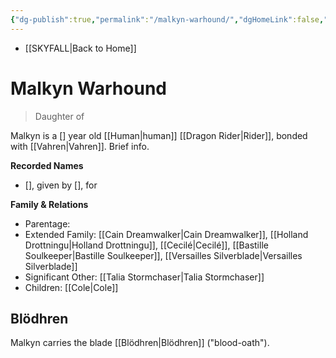 ```yaml
---
{"dg-publish":true,"permalink":"/malkyn-warhound/","dgHomeLink":false,"dgPassFrontmatter":false}
---
```


- [[SKYFALL|Back to Home]]

# Malkyn Warhound
>Daughter of

Malkyn is a [] year old [[Human|human]] [[Dragon Rider|Rider]], bonded with [[Vahren|Vahren]]. Brief info.

**Recorded Names**
- [], given by [], for 

**Family & Relations**
- Parentage: 
- Extended Family: [[Cain Dreamwalker|Cain Dreamwalker]], [[Holland Drottningu|Holland Drottningu]], [[Cecilé|Cecilé]], [[Bastille Soulkeeper|Bastille Soulkeeper]], [[Versailles Silverblade|Versailles Silverblade]]
- Significant Other: [[Talia Stormchaser|Talia Stormchaser]]
- Children: [[Cole|Cole]] 

## Blödhren
Malkyn carries the blade [[Blödhren|Blödhren]] ("blood-oath"). 